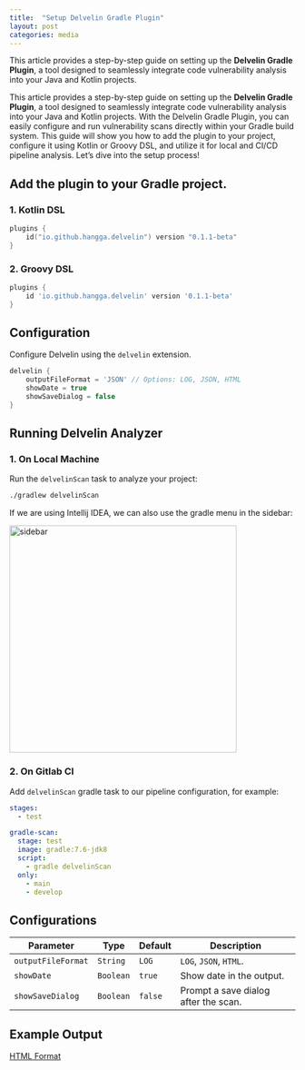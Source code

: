 ```yaml
---
title:  "Setup Delvelin Gradle Plugin"
layout: post
categories: media
---
```

<!-- excerpt -->
This article provides a step-by-step guide on setting up the **Delvelin Gradle Plugin**, a tool designed to seamlessly integrate code vulnerability analysis into your Java and Kotlin projects.
<!-- /excerpt -->

This article provides a step-by-step guide on setting up the **Delvelin Gradle Plugin**, a tool designed to seamlessly integrate code vulnerability analysis into your Java and Kotlin projects. With the Delvelin Gradle Plugin, you can easily configure and run vulnerability scans directly within your Gradle build system. This guide will show you how to add the plugin to your project, configure it using Kotlin or Groovy DSL, and utilize it for local and CI/CD pipeline analysis. Let’s dive into the setup process!

## Add the plugin to your Gradle project.

### **1. Kotlin DSL**
```kotlin
plugins {
    id("io.github.hangga.delvelin") version "0.1.1-beta"
}
```

### **2. Groovy DSL**
```groovy
plugins {
    id 'io.github.hangga.delvelin' version '0.1.1-beta'
}
```

## **Configuration**

Configure Delvelin using the `delvelin` extension.

```groovy
delvelin {
    outputFileFormat = 'JSON' // Options: LOG, JSON, HTML
    showDate = true
    showSaveDialog = false
}
```

## **Running Delvelin Analyzer**

### 1. On Local Machine

Run the `delvelinScan` task to analyze your project:
```bash
./gradlew delvelinScan
```

If we are using Intellij IDEA, we can also use the gradle menu in the sidebar:

<img width="400" src="https://github.com/hangga/delvelin/blob/main/doc/delvelin-scan-gradle-menu.png?raw=true" alt="sidebar"/>

### 2. On Gitlab CI
Add `delvelinScan` gradle task to our pipeline configuration, for example:
```yaml
stages:
  - test

gradle-scan:
  stage: test
  image: gradle:7.6-jdk8
  script:
    - gradle delvelinScan
  only:
    - main
    - develop
```


## **Configurations**

| **Parameter**    | **Type**  | **Default**       | **Description**                                      |
|------------------|-----------|-------------------|------------------------------------------------------|
| `outputFileFormat`   | `String`  | `LOG`             | `LOG`, `JSON`, `HTML`.               |
| `showDate`       | `Boolean` | `true`            | Show date in the output.                            |
| `showSaveDialog` | `Boolean` | `false`           | Prompt a save dialog after the scan.                |

## Example Output

<a target="_blank" href="https://delvelin.github.io/docs/vulnerability-report.html">HTML Format</a>